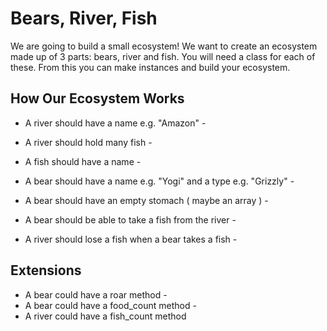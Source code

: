 # Bears, River, Fish

We are going to build a small ecosystem! We want to create an ecosystem made up of 3 parts: bears, river and fish. You will need a class for each of these. From this you can make instances and build your ecosystem.

## How Our Ecosystem Works

- A river should have a name e.g. "Amazon" -
- A river should hold many fish -
- A fish should have a name -

- A bear should have a name e.g. "Yogi" and a type e.g. "Grizzly" -
- A bear should have an empty stomach ( maybe an array ) -

- A bear should be able to take a fish from the river -
- A river should lose a fish when a bear takes a fish -

## Extensions

- A bear could have a roar method -
- A bear could have a food_count method -
- A river could have a fish_count method
